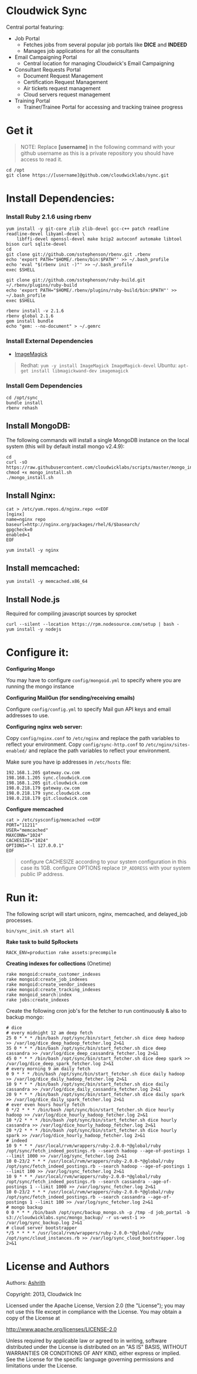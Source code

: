 # Cloudwick Sync

Central portal featuring:

* Job Portal
  * Fetches jobs from several popular job portals like **DICE** and **INDEED**
  * Manages job applications for all the consultants
* Email Campaigning Portal
  * Central location for managing Cloudwick's Email Campaigning
* Consultant Requests Portal
  * Document Request Management
  * Certification Request Management
  * Air tickets request management
  * Cloud servers request management
* Training Portal
  * Trainer/Trainee Portal for accessing and tracking trainee progress

# Get it

> NOTE: Replace **[username]** in the following command with your github
> username as this is a private repository you should have access to read it.

```
cd /opt
git clone https://[username]@github.com/cloudwicklabs/sync.git
```

# Install Dependencies:

### Install Ruby 2.1.6 using rbenv

```
yum install -y git-core zlib zlib-devel gcc-c++ patch readline readline-devel libyaml-devel \
    libffi-devel openssl-devel make bzip2 autoconf automake libtool bison curl sqlite-devel
cd
git clone git://github.com/sstephenson/rbenv.git .rbenv
echo 'export PATH="$HOME/.rbenv/bin:$PATH"' >> ~/.bash_profile
echo 'eval "$(rbenv init -)"' >> ~/.bash_profile
exec $SHELL

git clone git://github.com/sstephenson/ruby-build.git ~/.rbenv/plugins/ruby-build
echo 'export PATH="$HOME/.rbenv/plugins/ruby-build/bin:$PATH"' >> ~/.bash_profile
exec $SHELL

rbenv install -v 2.1.6
rbenv global 2.1.6
gem install bundle
echo "gem: --no-document" > ~/.gemrc
```

### Install External Dependencies

* [ImageMagick](http://www.imagemagick.org/script/binary-releases.php#unix)

> Redhat: `yum -y install ImageMagick ImageMagick-devel`
> Ubuntu: `apt-get install libmagickwand-dev imagemagick`

### Install Gem Dependencies

```
cd /opt/sync
bundle install
rbenv rehash
```

## Install MongoDB:

The following commands will install a single MongoDB instance on the local system 
(this will by default install mongo v2.4.9):

```
cd
curl -sO https://raw.githubusercontent.com/cloudwicklabs/scripts/master/mongo_install.sh
chmod +x mongo_install.sh
./mongo_install.sh
```

## Install Nginx:

```
cat > /etc/yum.repos.d/nginx.repo <<EOF
[nginx]
name=nginx repo
baseurl=http://nginx.org/packages/rhel/6/$basearch/
gpgcheck=0
enabled=1
EOF

yum install -y nginx
```

## Install memcached:

```
yum install -y memcached.x86_64
```

## Install Node.js

Required for compiling javascript sources by sprocket

```
curl --silent --location https://rpm.nodesource.com/setup | bash -
yum install -y nodejs
```

# Configure it:

**Configuring Mongo**

You may have to configure `config/mongoid.yml` to specify where you are running the
mongo instance

**Configuring MailGun (for sending/receiving emails)**

Configure `config/config.yml` to specify Mail gun API keys and email addresses to use.

**Configuring nginx web server:**

Copy `config/nginx.conf` to `/etc/nginx` and replace the path variables to reflect your environment.
Copy `config/sync-http.conf` to `/etc/nginx/sites-enabled/` and replace the path variables to reflect your environment.

Make sure you have ip addresses in `/etc/hosts` file:

```
192.168.1.205 gateway.cw.com
198.168.1.205 sync.cloudwick.com
198.168.1.205 git.cloudwick.com
198.0.218.179 gateway.cw.com
198.0.218.179 sync.cloudwick.com
198.0.218.179 git.cloudwick.com
```

**Configure memcached**

```
cat > /etc/sysconfig/memcached <<EOF
PORT="11211"
USER="memcached"
MAXCONN="1024"
CACHESIZE="1024"
OPTIONS="-l 127.0.0.1"
EOF
```

> configure CACHESIZE according to your system configuration in this case its 1GB.
> configure OPTIONS replace `IP_ADDRESS` with your system public IP address.

# Run it:

The following script will start unicorn, nginx, memcached, and delayed_job processes.

```
bin/sync_init.sh start all
```

**Rake task to build SpRockets**

```
RACK_ENV=production rake assets:precompile
```

**Creating indexes for collections** (Onetime)

```
rake mongoid:create_customer_indexes
rake mongoid:create_job_indexes
rake mongoid:create_vendor_indexes
rake mongoid:create_tracking_indexes
rake mongoid_search:index
rake jobs:create_indexes
```

Create the following cron job's for the fetcher to run continuously & also to backup mongo:

```
# dice
# every midnight 12 am deep fetch
25 0 * * * /bin/bash /opt/sync/bin/start_fetcher.sh dice deep hadoop >> /var/log/dice_deep_hadoop_fetcher.log 2>&1
35 0 * * * /bin/bash /opt/sync/bin/start_fetcher.sh dice deep cassandra >> /var/log/dice_deep_cassandra_fetcher.log 2>&1
45 0 * * * /bin/bash /opt/sync/bin/start_fetcher.sh dice deep spark >> /var/log/dice_deep_spark_fetcher.log 2>&1
# every morning 9 am daily fetch
0 9 * * * /bin/bash /opt/sync/bin/start_fetcher.sh dice daily hadoop >> /var/log/dice_daily_hadoop_fetcher.log 2>&1
10 9 * * * /bin/bash /opt/sync/bin/start_fetcher.sh dice daily cassandra >> /var/log/dice_daily_cassandra_fetcher.log 2>&1
20 9 * * * /bin/bash /opt/sync/bin/start_fetcher.sh dice daily spark >> /var/log/dice_daily_spark_fetcher.log 2>&1
# ever even hours hourly fetch
0 */2 * * * /bin/bash /opt/sync/bin/start_fetcher.sh dice hourly hadoop >> /var/log/dice_hourly_hadoop_fetcher.log 2>&1
10 */2 * * * /bin/bash /opt/sync/bin/start_fetcher.sh dice hourly cassandra >> /var/log/dice_hourly_hadoop_fetcher.log 2>&1
20 */2 * * * /bin/bash /opt/sync/bin/start_fetcher.sh dice hourly spark >> /var/log/dice_hourly_hadoop_fetcher.log 2>&1
# indeed
10 9 * * * /usr/local/rvm/wrappers/ruby-2.0.0-*@global/ruby /opt/sync/fetch_indeed_postings.rb --search hadoop --age-of-postings 1 --limit 1000 >> /var/log/sync_fetcher.log 2>&1
10 0-23/2 * * * /usr/local/rvm/wrappers/ruby-2.0.0-*@global/ruby /opt/sync/fetch_indeed_postings.rb --search hadoop --age-of-postings 1 --limit 100 >> /var/log/sync_fetcher.log 2>&1
10 9 * * * /usr/local/rvm/wrappers/ruby-2.0.0-*@global/ruby /opt/sync/fetch_indeed_postings.rb --search cassandra --age-of-postings 1 --limit 1000 >> /var/log/sync_fetcher.log 2>&1
10 0-23/2 * * * /usr/local/rvm/wrappers/ruby-2.0.0-*@global/ruby /opt/sync/fetch_indeed_postings.rb --search cassandra --age-of-postings 1 --limit 100 >> /var/log/sync_fetcher.log 2>&1
# mongo backup
0 0 * * * /bin/bash /opt/sync/backup_mongo.sh -p /tmp -d job_portal -b s3://cloudwicklabs.sync/mongo_backup/ -r us-west-1 >> /var/log/sync_backup.log 2>&1
# cloud server bootstrapper
*/5 * * * * /usr/local/rvm/wrappers/ruby-2.0.0-*@global/ruby /opt/sync/cloud_instances.rb >> /var/log/sync_cloud_bootstrapper.log 2>&1
```

# License and Authors

Authors: [Ashrith](http://github.com/ashrithr)

Copyright: 2013, Cloudwick Inc

Licensed under the Apache License, Version 2.0 (the "License"); you may not use
this file except in compliance with the License. You may obtain a copy of the
License at

http://www.apache.org/licenses/LICENSE-2.0

Unless required by applicable law or agreed to in writing, software distributed
under the License is distributed on an "AS IS" BASIS, WITHOUT WARRANTIES OR
CONDITIONS OF ANY KIND, either express or implied. See the License for the
specific language governing permissions and limitations under the License.
